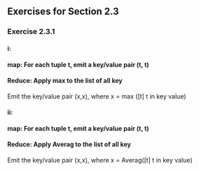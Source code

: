 ## Exercises for Section 2.3
### Exercise 2.3.1 
#### i:
#### map:     For each tuple t, emit a key/value pair (t, t) 
#### Reduce:    Apply max to the list of all key
Emit the key/value pair (x,x), where x = max ([t] t in key value)

 #### ii:
#### map:     For each tuple t, emit a key/value pair (t, t) 
#### Reduce:    Apply Averag to the list of all key
Emit the key/value pair (x,x), where x =  Averag([t] t in key value)
